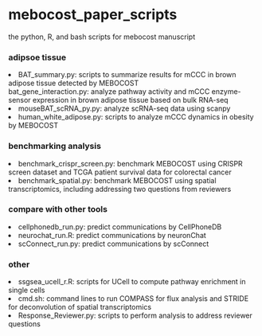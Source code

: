 # mebocost_paper_scripts
the python, R, and bash scripts for mebocost manuscript

### adipsoe tissue 
<li>BAT_summary.py: scripts to summarize results for mCCC in brown adipose tissue detected by MEBOCOST </li>
bat_gene_interaction.py: analyze pathway activity and mCCC enzyme-sensor expression in brown adipose tissue based on bulk RNA-seq</li>
<li>mouseBAT_scRNA_py.py: analyze scRNA-seq data using scanpy</li>
<li>human_white_adipose.py: scripts to analyze mCCC dynamics in obesity by MEBOCOST</li>

### benchmarking analysis 
<li>benchmark_crispr_screen.py: benchmark MEBOCOST using CRISPR screen dataset and TCGA patient survival data for colorectal cancer</li>
<li>benchmark_spatial.py: benchmark MEBOCOST using spatial transcriptomics, including addressing two questions from reviewers</li>

### compare with other tools
<li>cellphonedb_run.py: predict communications by CellPhoneDB</li>
<li>neurochat_run.R: predict communications by neuronChat</li>
<li>scConnect_run.py: predict communications by scConnect</li>

### other
<li>ssgsea_ucell_r.R: scripts for UCell to compute pathway enrichment in single cells</li>
<li>cmd.sh: command lines to run COMPASS for flux analysis and STRIDE for deconvolution of spatial transcriptomics</li>
<li>Response_Reviewer.py: scripts to perform analysis to address reviewer questions</li>

